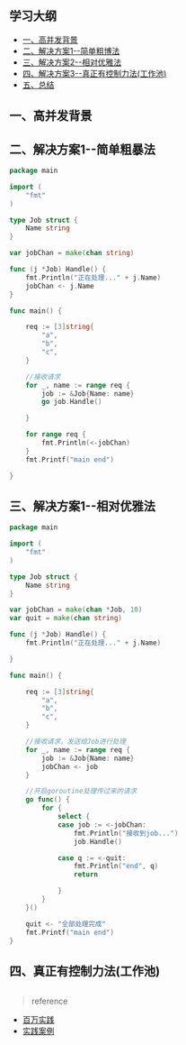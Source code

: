 ## 学习大纲
* [一、高并发背景](#1)
* [二、解决方案1--简单粗博法](#2)
* [三、解决方案2--相对优雅法](#3)
* [四、解决方案3--真正有控制力法(工作池)](#4)
* [五、总结](#5)

## <span id="1">一、高并发背景</span>


## <span id="2">二、解决方案1--简单粗暴法</span>
~~~go
package main

import (
	"fmt"
)

type Job struct {
	Name string
}

var jobChan = make(chan string)

func (j *Job) Handle() {
	fmt.Println("正在处理..." + j.Name)
	jobChan <- j.Name
}

func main() {

	req := [3]string{
		"a",
		"b",
		"c",
	}

	//接收请求
	for _, name := range req {
		job := &Job{Name: name}
		go job.Handle()

	}

	for range req {
		fmt.Println(<-jobChan)
	}
	fmt.Printf("main end")

}

~~~

## <span id="2">三、解决方案1--相对优雅法</span>
~~~go
package main

import (
	"fmt"
)

type Job struct {
	Name string
}

var jobChan = make(chan *Job, 10)
var quit = make(chan string)

func (j *Job) Handle() {
	fmt.Println("正在处理..." + j.Name)

}

func main() {

	req := [3]string{
		"a",
		"b",
		"c",
	}

	//接收请求，发送给Job进行处理
	for _, name := range req {
		job := &Job{Name: name}
		jobChan <- job
	}

	//开启goroutine处理传过来的请求
	go func() {
		for {
			select {
			case job := <-jobChan:
				fmt.Println("接收到job...")
				job.Handle()

			case q := <-quit:
				fmt.Println("end", q)
				return

			}
		}
	}()

	quit <- "全部处理完成"
	fmt.Printf("main end")
}

~~~
## <span id="3">四、真正有控制力法(工作池)</span>
 ~~~go
 
 ~~~

>reference
* [百万实践](https://blog.csdn.net/Jeanphorn/article/details/79018205)
* [实践案例](https://blog.csdn.net/artong0416/article/details/77530843#%E7%9C%9F%E6%AD%A3%E6%8E%A7%E5%88%B6%E5%8D%8F%E7%A8%8B%E6%95%B0%E9%87%8F%E5%B9%B6%E5%8F%91%E6%89%A7%E8%A1%8C%E7%9A%84%E4%BB%BB%E5%8A%A1%E6%95%B0)
